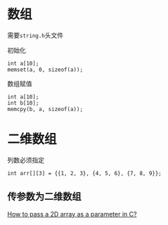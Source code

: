 # 数组

需要`string.h`头文件

初始化
```
int a[10];
memset(a, 0, sizeof(a));
```

数组赋值
```
int a[10];
int b[10];
memcpy(b, a, sizeof(a));
```

# 二维数组

列数必须指定
```
int arr[][3] = {{1, 2, 3}, {4, 5, 6}, {7, 8, 9}}; 
```

## 传参数为二维数组
[How to pass a 2D array as a parameter in C?](https://www.geeksforgeeks.org/pass-2d-array-parameter-c/)